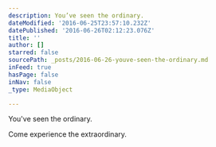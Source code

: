 ```yaml
---
description: You’ve seen the ordinary.
dateModified: '2016-06-25T23:57:10.232Z'
datePublished: '2016-06-26T02:12:23.076Z'
title: ''
author: []
starred: false
sourcePath: _posts/2016-06-26-youve-seen-the-ordinary.md
inFeed: true
hasPage: false
inNav: false
_type: MediaObject

---
```

You've seen the ordinary.

Come experience the extraordinary.